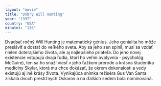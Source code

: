 ```yaml
---
layout: "movie"
title: "Dobrý Will Hunting"
year: "1997"
country: "USA"
minutes: "126"
---
```

Dvadsať ročný Will Hunting je matematický génius. Jeho genialita ho môže presláviť a dostať do veľkého sveta. Aby sa jeho sen splnil, musí sa vzdať nielen doterajšieho života, ale aj najlepšieho priateľa. Do jeho novej existencie vstupujú dvaja ľudia, ktorí ho veľmi ovplyvnia - psychológ McGuire), ten sa ho snaží viesť v jeho ťažkom prerode a krásna študentka medicíny Skylar, ktorá mu chce dokázať, že okrem dokonalosti a vedy existujú aj iné krásy života. Vynikajúca snímka režiséra Gus Van Santa získala dvoch prestížnych Oskarov a na ďalších sedem bola nominovaná.